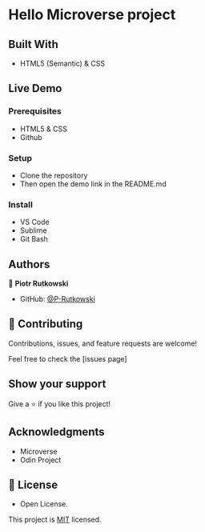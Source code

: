# Hello Microverse project

## Built With

- HTML5 (Semantic) & CSS

## Live Demo



### Prerequisites

- HTML5 & CSS
- Github

### Setup

- Clone the repository 
- Then open the demo link in the README.md

### Install

- VS Code
- Sublime
- Git Bash

## Authors

👤 **Piotr Rutkowski**

- GitHub: [@P-Rutkowski](https://github.com/P-Rutkowski) 

## 🤝 Contributing

Contributions, issues, and feature requests are welcome!

Feel free to check the [issues page]

## Show your support

Give a ⭐️ if you like this project!

## Acknowledgments

- Microverse
- Odin Project

## 📝 License

- Open License.

This project is [MIT](lic.url) licensed.
